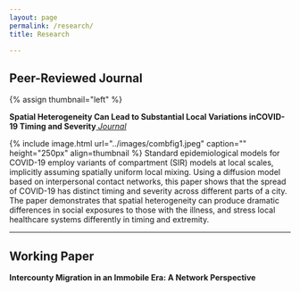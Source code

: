 ```yaml
---
layout: page
permalink: /research/
title: Research

---
```


## Peer-Reviewed Journal

{% assign thumbnail="left" %}


<p><strong>Spatial Heterogeneity Can Lead to Substantial Local Variations inCOVID-19 Timing and Severity</strong><a href="https://arxiv.org/abs/2005.09850"> <em>Journal</em></a></p>

{% include image.html url="../images/combfig1.jpeg" caption="" height="250px" align=thumbnail %}
Standard epidemiological models for COVID-19 employ variants of compartment (SIR) models at local scales, implicitly assuming spatially uniform local mixing. Using a diffusion model based on interpersonal contact networks, this paper shows that the spread of COVID-19 has distinct timing and severity across different parts of a city. The paper demonstrates that spatial heterogeneity can produce dramatic differences in social exposures to those with the illness, and stress local healthcare systems differently in timing and extremity. <br>

---

## Working Paper

<p><strong>Intercounty Migration in an Immobile Era: A Network Perspective</strong></p>
